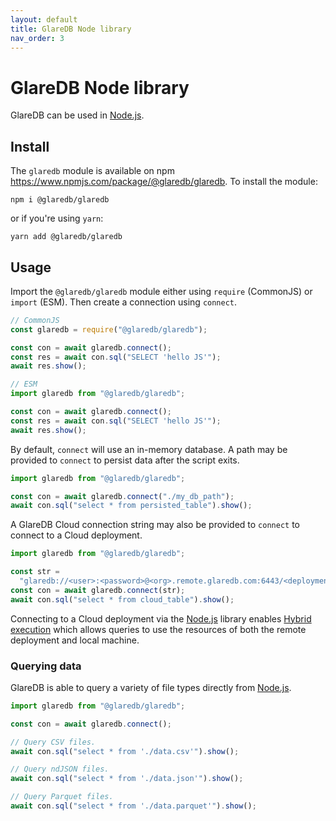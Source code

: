 ```yaml
---
layout: default
title: GlareDB Node library
nav_order: 3
---
```


# GlareDB Node library

GlareDB can be used in [Node.js].

## Install

The `glaredb` module is available on npm <https://www.npmjs.com/package/@glaredb/glaredb>.
To install the module:

```shell
npm i @glaredb/glaredb
```

or if you're using `yarn`:

```shell
yarn add @glaredb/glaredb
```

## Usage

Import the `@glaredb/glaredb` module either using `require` (CommonJS) or
`import` (ESM). Then create a connection using `connect`.

```js
// CommonJS
const glaredb = require("@glaredb/glaredb");

const con = await glaredb.connect();
const res = await con.sql("SELECT 'hello JS'");
await res.show();

// ESM
import glaredb from "@glaredb/glaredb";

const con = await glaredb.connect();
const res = await con.sql("SELECT 'hello JS'");
await res.show();
```

By default, `connect` will use an in-memory database. A path may be provided to
`connect` to persist data after the script exits.

```js
import glaredb from "@glaredb/glaredb";

const con = await glaredb.connect("./my_db_path");
await con.sql("select * from persisted_table").show();
```

A GlareDB Cloud connection string may also be provided to `connect` to connect
to a Cloud deployment.

```js
import glaredb from "@glaredb/glaredb";

const str =
  "glaredb://<user>:<password>@<org>.remote.glaredb.com:6443/<deployment-name>";
const con = await glaredb.connect(str);
await con.sql("select * from cloud_table").show();
```

Connecting to a Cloud deployment via the [Node.js] library enables [Hybrid
execution] which allows queries to use the resources of both the remote
deployment and local machine.

### Querying data

GlareDB is able to query a variety of file types directly from [Node.js].

```js
import glaredb from "@glaredb/glaredb";

const con = await glaredb.connect();

// Query CSV files.
await con.sql("select * from './data.csv'").show();

// Query ndJSON files.
await con.sql("select * from './data.json'").show();

// Query Parquet files.
await con.sql("select * from './data.parquet'").show();
```

[Node.js]: https://nodejs.org/en
[Hybrid execution]: /glaredb/hybrid-execution
